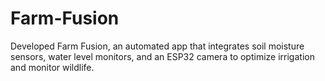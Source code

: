 # Farm-Fusion

Developed Farm Fusion, an automated app that integrates soil moisture sensors, water level monitors, and an ESP32 camera to optimize irrigation and monitor wildlife.
